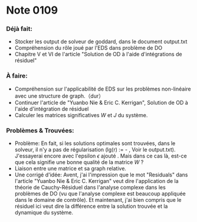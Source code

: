 # Note 0109

### Déjà fait:

- Stocker les output de solveur de goddard, dans le document output.txt
- Compréhension du rôle joué par l'EDS dans problème de DO
- Chapitre V et VI de l'article "Solution de OD à l'aide d'intégrations de résiduel"



### À faire:

- Compréhension sur l'applicabilité de EDS sur les problèmes non-linéaire avec une structure de graph.（dur）
- Continuer l'article de "Yuanbo Nie & Eric C. Kerrigan", Solution de OD à l'aide d'intégration de résiduel
- Calculer les matrices significatives $W$ et $J$ du système.



### Problèmes & Trouvées: 

- Problème: En fait, si les solutions optimales sont trouvées, dans le solveur, il n'y a pas de régularisation (lg(r) := - , Voir le output.txt). J'essayerai encore avec l'epsilon $\epsilon$ ajouté . Mais dans ce cas là, est-ce que cela signifie une bonne qualité de la matrice $W$ ?
- Liaison entre une matrice et sa graph relative.
- Une corrigé d'idée: Avent, j'ai l'impression que le mot "Residuals" dans l'article "Yuanbo Nie & Eric C. Kerrigan" veut dire l'application de la théorie de Cauchy-Résiduel dans l'analyse complexe dans les problèmes de DO (vu que l'analyse complexe est beaucoup appliquée dans le domaine de contrôle). Et maintenant, j'ai bien compris que le résiduel ici veut dire la différence entre la solution trouvée et la dynamique du système. 
